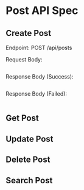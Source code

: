 # Post API Spec

## Create Post
Endpoint: POST /api/posts

Request Body:
```json

```

Response Body (Success):
```json

```

Response Body (Failed):
```json

```

## Get Post

## Update Post

## Delete Post

## Search Post